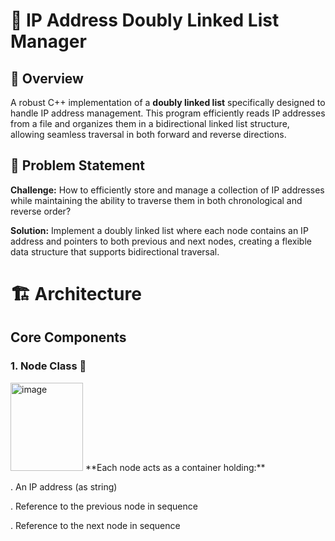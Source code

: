 # 🔗 IP Address Doubly Linked List Manager
## 📖 Overview
A robust C++ implementation of a **doubly linked list** specifically designed to handle IP address management. This program efficiently reads IP addresses from a file and organizes them in a bidirectional linked list structure, allowing seamless traversal in both forward and reverse directions.

## 🎯 Problem Statement
**Challenge:** How to efficiently store and manage a collection of IP addresses while maintaining the ability to traverse them in both chronological and reverse order?

**Solution:** Implement a doubly linked list where each node contains an IP address and pointers to both previous and next nodes, creating a flexible data structure that supports bidirectional traversal.

# 🏗️ Architecture
## Core Components
### 1. Node Class 🧩
<img width="116" height="141" alt="image" src="https://github.com/user-attachments/assets/60be3e92-e4d6-452e-9854-57ba266f8e69" />
**Each node acts as a container holding:**

. An IP address (as string)

. Reference to the previous node in sequence

. Reference to the next node in sequence

